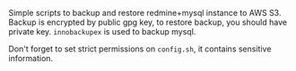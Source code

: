 Simple scripts to backup and restore redmine+mysql instance to AWS S3. Backup is encrypted by public gpg key, to restore backup, you should have private key. `innobackupex` is used to backup mysql.

Don't forget to set strict permissions on `config.sh`, it contains sensitive information.

